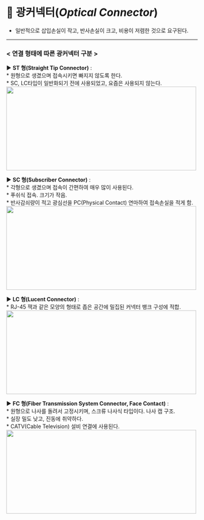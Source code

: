 # 🔌 광커넥터(_Optical Connector_)
* 일반적으로 삽입손실이 작고, 반사손실이 크고, 비용이 저렴한 것으로 요구된다.
- - -

### **< 연결 형태에 따른 광커넥터 구분 >**

▶ **ST 형(Straight Tip Connector)** :   
    * 원형으로 생겼으며 접속시키면 빠지지 않도록 한다.   
    * SC, LC타입이 일반화되기 전에 사용되었고, 요즘은 사용되지 않는다.
<img src="https://user-images.githubusercontent.com/62328584/104864380-25cde780-597c-11eb-9001-8b6a12b22a9f.JPG" width="500px" height="220px"></img><br/>

▶ **SC 형(Subscriber Connector)** :   
    * 각형으로 생겼으며 접속이 간편하여 매우 많이 사용된다.   
    * 푸쉬식 접속. 크기가 작음.   
    * 반사감쇠량이 적고 광심선을 PC(Physical Contact) 연마하여 접속손실을 적게 함.
<img src="https://user-images.githubusercontent.com/62328584/104864759-57937e00-597d-11eb-986d-e3a6474124d2.JPG" width="500px" height="220px"></img><br/>

▶ **LC 형(Lucent Connector)** :   
    * RJ-45 잭과 같은 모양의 형태로 좁은 공간에 밀집된 커넥터 뱅크 구성에 적합.
<img src="https://user-images.githubusercontent.com/62328584/104864890-bd800580-597d-11eb-8994-34a34f3730e9.JPG" width="500px" height="220px"></img><br/>

▶ **FC 형(Fiber Transmission System Connector, Face Contact)** :   
    * 원형으로 나사를 돌려서 고정시키며, 스크류 나사식 타입이다. 나사 캡 구조.   
    * 실장 밀도 낮고, 진동에 취약하다.   
    * CATV(Cable Television) 설비 연결에 사용된다.   
<img src="https://user-images.githubusercontent.com/62328584/104865069-49922d00-597e-11eb-88f2-544b613975c6.JPG" width="500px" height="220px"></img><br/>
